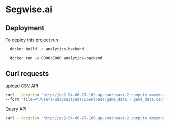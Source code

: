
# Segwise.ai



## Deployment

To deploy this project run
```bash
  docker build -t analytics-backend .
```
```bash
  docker run -p 8000:8000 analytics-backend
```


## Curl requests

upload CSV API
```Bash
curl --location 'http://ec2-54-66-27-169.ap-southeast-2.compute.amazonaws.com:8000/api/v1/upload/csv' \
--form 'file=@"/Users/udaysaityada/Downloads/game_data - game_data.csv"'
```


Query API
```Bash
curl --location 'http://ec2-54-66-27-169.ap-southeast-2.compute.amazonaws.com:8000/api/v1/query?supported_languages=English&match_type=substring'
```
